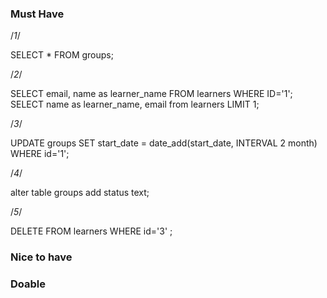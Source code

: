 ### Must Have

/*1*/

SELECT * FROM groups;

/*2*/

SELECT email, name as learner_name FROM learners WHERE ID='1';
SELECT name as learner_name, email from learners LIMIT 1;

/*3*/


UPDATE groups  SET start_date = date_add(start_date, INTERVAL 2 month) WHERE id='1';

/*4*/

alter table groups add status text;

/*5*/

DELETE FROM learners WHERE id='3' ; 

### Nice to have


### Doable